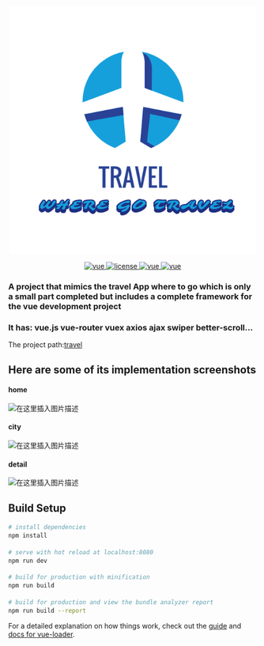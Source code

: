 
<p align="center">
  <img width="500" height="500" src="./src/assets/QQ截图20191119120409.png">
</p>
<p align="center">
  <a href="https://github.com/vuejs/vue">
    <img src="https://img.shields.io/badge/vue-2.5.1-blue.svg" alt="vue">
  </a>
  <a href="https://github.com/251205668/Travel">
    <img src="https://img.shields.io/github/license/mashape/apistatus.svg" alt="license">
  </a>
<a href="https://router.vuejs.org/">
    <img src="https://img.shields.io/badge/vuerouter-3.0.6-blue.svg" alt="vue">
  </a>
  <a href="https://vuex.vuejs.org/">
    <img src="https://img.shields.io/badge/vuex-3.1.1-blue.svg" alt="vue">
  </a>
</p>

### A project that mimics the travel App where to go which is only a small part completed but includes a complete framework for the vue development project

### It has: vue.js vue-router vuex axios ajax swiper better-scroll...

The project path:[travel](http://47.97.180.232/#/)

## Here are some of its implementation screenshots

#### home

![在这里插入图片描述](https://img-blog.csdnimg.cn/20191021231221494.png?x-oss-process=image/watermark,type_ZmFuZ3poZW5naGVpdGk,shadow_10,text_aHR0cHM6Ly9ibG9nLmNzZG4ubmV0L3dlaXhpbl80Mjc2OTU2MQ==,size_16,color_FFFFFF,t_70)

#### city

![在这里插入图片描述](https://img-blog.csdnimg.cn/20191021231324102.png?x-oss-process=image/watermark,type_ZmFuZ3poZW5naGVpdGk,shadow_10,text_aHR0cHM6Ly9ibG9nLmNzZG4ubmV0L3dlaXhpbl80Mjc2OTU2MQ==,size_16,color_FFFFFF,t_70)

#### detail

![在这里插入图片描述](https://img-blog.csdnimg.cn/20191021231350571.png?x-oss-process=image/watermark,type_ZmFuZ3poZW5naGVpdGk,shadow_10,text_aHR0cHM6Ly9ibG9nLmNzZG4ubmV0L3dlaXhpbl80Mjc2OTU2MQ==,size_16,color_FFFFFF,t_70)

## Build Setup

```bash
# install dependencies
npm install

# serve with hot reload at localhost:8080
npm run dev

# build for production with minification
npm run build

# build for production and view the bundle analyzer report
npm run build --report
```

For a detailed explanation on how things work, check out the [guide](http://vuejs-templates.github.io/webpack/) and [docs for vue-loader](http://vuejs.github.io/vue-loader).
